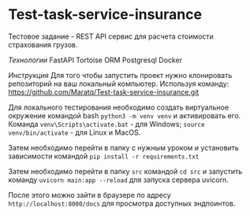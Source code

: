 # Test-task-service-insurance

Тестовое задание - REST API сервис для расчета стоимости страхования грузов.

*Технологии*
FastAPI
Tortoise ORM
Postgresql
Docker

*Инструкция*
Для того чтобы запустить проект нужно клонировать репозиторий на ваш локальный компьютер. Используя команду:
https://github.com/Maratq/Test-task-service-insurance.git

Для локального тестирования необходимо создать виртуальное окружение командой bash ```python3 -m venv venv``` и активировать его. Команда ```venv\Scripts\activate.bat``` - для Windows; ```source venv/bin/activate``` - для Linux и MacOS.

Затем необходимо перейти в папку с нужным уроком и установить зависимости командой ```pip install -r requirements.txt```

Затем необходимо перейти в папку ```src``` командой ```cd src``` и запустить команду ```uvicorn main:app --reload``` для запуска сервера uvicorn.

После этого можно зайти в браузере по адресу ```http://localhost:8000/docs``` для просмотра доступных эндпоинтов.
